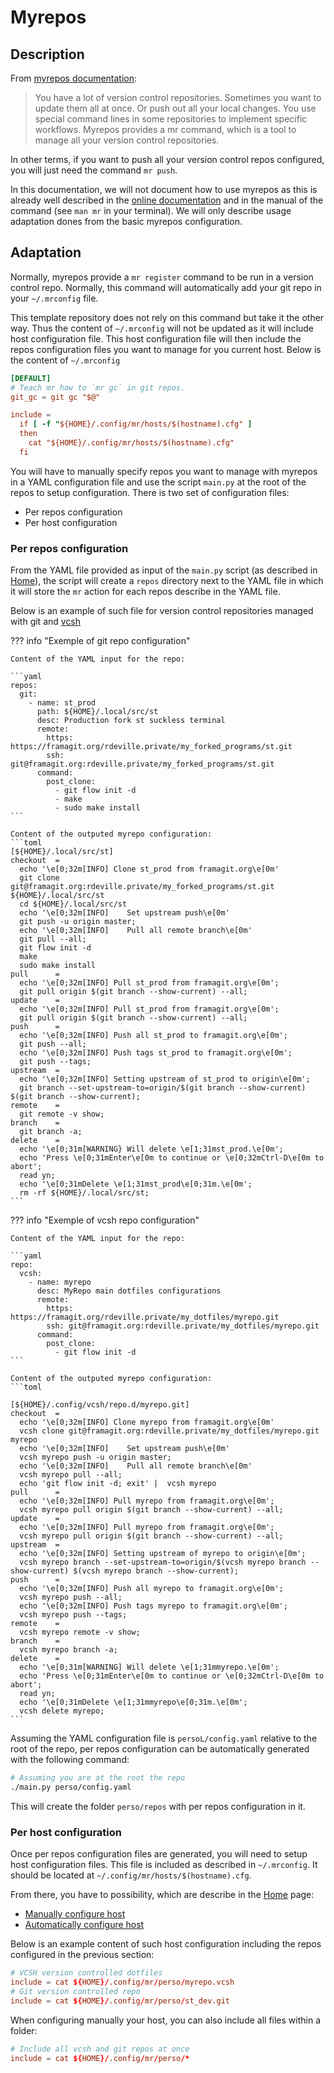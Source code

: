 # Myrepos

## Description

From [myrepos documentation][myrepos_doc]:

> You have a lot of version control repositories. Sometimes you want to update
> them all at once. Or push out all your local changes. You use special command
> lines in some repositories to implement specific workflows. Myrepos provides a
> mr command, which is a tool to manage all your version control repositories.

In other terms, if you want to push all your version control repos configured,
you will just need the command `mr push`.

In this documentation, we will not document how to use myrepos as this is already
well described in the [online documentation][myrepos_doc] and in the manual of
the command (see `man mr` in your terminal). We will only describe usage
adaptation dones from the basic myrepos configuration.

## Adaptation

Normally, myrepos provide a `mr register` command to be run in a version control
repo. Normally, this command will automatically add your git repo in your
`~/.mrconfig` file.

This template repository does not rely on this command but take it the other
way. Thus the content of `~/.mrconfig` will not be updated as it will include
host configuration file. This host configuration file will then include the
repos configuration files you want to manage for you current host. Below is the
content of `~/.mrconfig`

```toml
[DEFAULT]
# Teach mr how to `mr gc` in git repos.
git_gc = git gc "$@"

include =
  if [ -f "${HOME}/.config/mr/hosts/$(hostname).cfg" ]
  then
    cat "${HOME}/.config/mr/hosts/$(hostname).cfg"
  fi
```

You will have to manually specify repos you want to manage with myrepos in
a YAML configuration file and use the script `main.py` at the root of the repos
to setup configuration. There is two set of configuration files:

  * Per repos configuration
  * Per host configuration

### Per repos configuration

From the YAML file provided as input of the `main.py` script (as described in
[Home][home]), the script will create a `repos` directory next to the YAML file
in which it will store the `mr` action for each repos describe in the YAML file.

Below is an example of such file for version control repositories managed with
git and [vcsh]


??? info "Exemple of git repo configuration"

    Content of the YAML input for the repo:

    ```yaml
    repos:
      git:
        - name: st_prod
          path: ${HOME}/.local/src/st
          desc: Production fork st suckless terminal
          remote:
            https: https://framagit.org/rdeville.private/my_forked_programs/st.git
            ssh: git@framagit.org:rdeville.private/my_forked_programs/st.git
          command:
            post_clone:
              - git flow init -d
              - make
              - sudo make install
    ```

    Content of the outputed myrepo configuration:
    ```toml
    [${HOME}/.local/src/st]
    checkout  =
      echo '\e[0;32m[INFO] Clone st_prod from framagit.org\e[0m'
      git clone git@framagit.org:rdeville.private/my_forked_programs/st.git ${HOME}/.local/src/st
      cd ${HOME}/.local/src/st
      echo '\e[0;32m[INFO]    Set upstream push\e[0m'
      git push -u origin master;
      echo '\e[0;32m[INFO]    Pull all remote branch\e[0m'
      git pull --all;
      git flow init -d
      make
      sudo make install
    pull      =
      echo '\e[0;32m[INFO] Pull st_prod from framagit.org\e[0m';
      git pull origin $(git branch --show-current) --all;
    update    =
      echo '\e[0;32m[INFO] Pull st_prod from framagit.org\e[0m';
      git pull origin $(git branch --show-current) --all;
    push      =
      echo '\e[0;32m[INFO] Push all st_prod to framagit.org\e[0m';
      git push --all;
      echo '\e[0;32m[INFO] Push tags st_prod to framagit.org\e[0m';
      git push --tags;
    upstream  =
      echo '\e[0;32m[INFO] Setting upstream of st_prod to origin\e[0m';
      git branch --set-upstream-to=origin/$(git branch --show-current) $(git branch --show-current);
    remote    =
      git remote -v show;
    branch    =
      git branch -a;
    delete    =
      echo '\e[0;31m[WARNING} Will delete \e[1;31mst_prod.\e[0m';
      echo 'Press \e[0;31mEnter\e[0m to continue or \e[0;32mCtrl-D\e[0m to abort';
      read yn;
      echo '\e[0;31mDelete \e[1;31mst_prod\e[0;31m.\e[0m';
      rm -rf ${HOME}/.local/src/st;
    ```

??? info "Exemple of vcsh repo configuration"


    Content of the YAML input for the repo:

    ```yaml
    repo:
      vcsh:
        - name: myrepo
          desc: MyRepo main dotfiles configurations
          remote:
            https: https://framagit.org/rdeville.private/my_dotfiles/myrepo.git
            ssh: git@framagit.org:rdeville.private/my_dotfiles/myrepo.git
          command:
            post_clone:
              - git flow init -d
    ```

    Content of the outputed myrepo configuration:
    ```toml

    [${HOME}/.config/vcsh/repo.d/myrepo.git]
    checkout  =
      echo '\e[0;32m[INFO] Clone myrepo from framagit.org\e[0m'
      vcsh clone git@framagit.org:rdeville.private/my_dotfiles/myrepo.git myrepo
      echo '\e[0;32m[INFO]    Set upstream push\e[0m'
      vcsh myrepo push -u origin master;
      echo '\e[0;32m[INFO]    Pull all remote branch\e[0m'
      vcsh myrepo pull --all;
      echo 'git flow init -d; exit' |  vcsh myrepo
    pull      =
      echo '\e[0;32m[INFO] Pull myrepo from framagit.org\e[0m';
      vcsh myrepo pull origin $(git branch --show-current) --all;
    update    =
      echo '\e[0;32m[INFO] Pull myrepo from framagit.org\e[0m';
      vcsh myrepo pull origin $(git branch --show-current) --all;
    upstream  =
      echo '\e[0;32m[INFO] Setting upstream of myrepo to origin\e[0m';
      vcsh myrepo branch --set-upstream-to=origin/$(vcsh myrepo branch --show-current) $(vcsh myrepo branch --show-current);
    push      =
      echo '\e[0;32m[INFO] Push all myrepo to framagit.org\e[0m';
      vcsh myrepo push --all;
      echo '\e[0;32m[INFO] Push tags myrepo to framagit.org\e[0m';
      vcsh myrepo push --tags;
    remote    =
      vcsh myrepo remote -v show;
    branch    =
      vcsh myrepo branch -a;
    delete    =
      echo '\e[0;31m[WARNING] Will delete \e[1;31mmyrepo.\e[0m';
      echo 'Press \e[0;31mEnter\e[0m to continue or \e[0;32mCtrl-D\e[0m to abort';
      read yn;
      echo '\e[0;31mDelete \e[1;31mmyrepo\e[0;31m.\e[0m';
      vcsh delete myrepo;
    ```

Assuming the YAML configuration file is `persoL/config.yaml` relative to the
root of the repo, per repos configuration can be automatically generated with
the following command:

```bash
# Assuming you are at the root the repo
./main.py perso/config.yaml
```

This will create the folder `perso/repos` with per repos configuration in it.

### Per host configuration

Once per repos configuration files are generated, you will need to setup host
configuration files. This file is included as described in `~/.mrconfig`. It
should be located at `~/.config/mr/hosts/$(hostname).cfg`.

From there, you have to possibility, which are describe in the [Home][home]
page:

  * [Manually configure host][manual_host_config]
  * [Automatically configure host][auto_host_config]

Below is an example content of such host configuration including the repos
configured in the previous section:

```toml
# VCSH version controlled dotfiles
include = cat ${HOME}/.config/mr/perso/myrepo.vcsh
# Git version controlled repo
include = cat ${HOME}/.config/mr/perso/st_dev.git
```

When configuring manually your host, you can also include all files within a
folder:

```toml
# Include all vcsh and git repos at once
include = cat ${HOME}/.config/mr/perso/*
```

[myrepos_doc]: https://myrepos.branchable.com/
[home]: ../index.md
[vcsh]: https://github.com/RichiH/vcsh
[manual_host_config]: ../usage/setup_myrepos_configuration.md#manually-configure-host
[auto_host_config]: ../usage/setup_myrepos_configuration.md#automatically-configure-host
